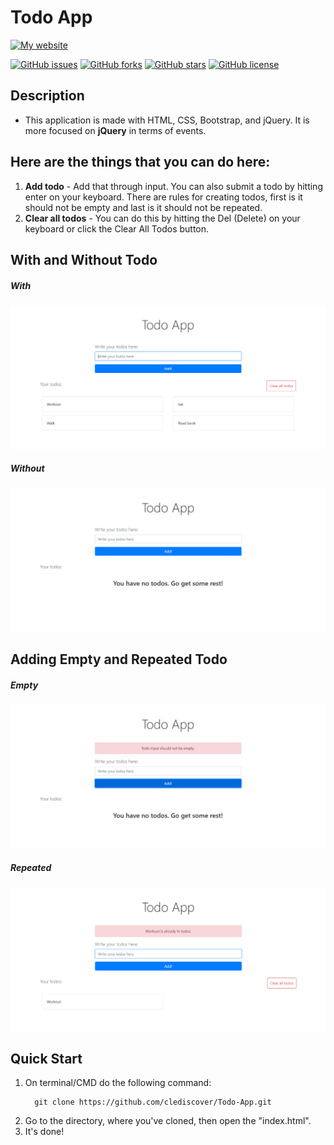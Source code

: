# Todo App
[![My website](https://img.shields.io/badge/CLeDiscover-Clever%2C%20let's%20discover!-brightgreen?style=for-the-badge&logo=appveyor&logo=superuser)](https://clediscover.xyz)

[![GitHub issues](https://img.shields.io/github/issues/clediscover/Todo-App)](https://github.com/clediscover/Todo-App/issues)
[![GitHub forks](https://img.shields.io/github/forks/clediscover/Todo-App)](https://github.com/clediscover/Todo-App/network)
[![GitHub stars](https://img.shields.io/github/stars/clediscover/Todo-App)](https://github.com/clediscover/Todo-App/stargazers)
[![GitHub license](https://img.shields.io/github/license/clediscover/Todo-App)](https://github.com/clediscover/Todo-App/blob/master/LICENSE.md)

## Description
- This application is made with HTML, CSS, Bootstrap, and jQuery. It is more focused on **jQuery** in terms of events.

## Here are the things that you can do here:
  1. **Add todo** - Add that through input. You can also submit a todo by hitting enter on your keyboard. There are rules for creating todos, first is it should not be empty and last is it should not be repeated.
  2. **Clear all todos** - You can do this by hitting the Del (Delete) on your keyboard or click the Clear All Todos button.

## With and Without Todo
  ##### With
  <img src="img/with-some-todos.png" alt="With some todos"/>
  
  ##### Without
  <img src="img/no-todos.png" alt="No todos"/>

## Adding Empty and Repeated Todo
  ##### Empty
  <img src="img/adding-todo-that-is-empty.png" alt="Adding todos that is empty"/>
  
  ##### Repeated
  <img src="img/adding-todo-that-already-exist.png" alt="Adding todos that already exist"/>

## Quick Start
  1. On terminal/CMD do the following command:
      ```
        git clone https://github.com/clediscover/Todo-App.git
      ``` 
  2. Go to the directory, where you've cloned, then open the "index.html".
  3. It's done!
